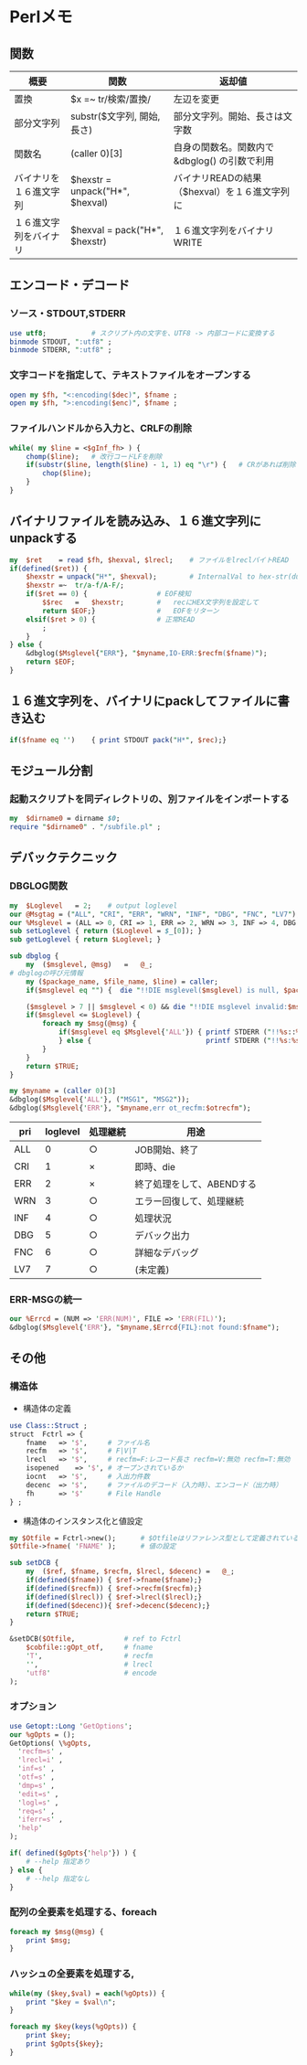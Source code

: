 # Perlメモ

## 関数
| 概要 | 関数 | 返却値 |
| --- | ---- | --- |
| 置換 | $x =~ tr/検索/置換/ | 左辺を変更 |
| 部分文字列 | substr($文字列, 開始, 長さ) | 部分文字列。開始、長さは文字数 |
| 関数名 | (caller 0)[3] | 自身の関数名。関数内で &dbglog() の引数で利用 |
| バイナリを１６進文字列 | \$hexstr = unpack("H*", $hexval) | バイナリREADの結果（$hexval）を１６進文字列に |
| １６進文字列をバイナリ | \$hexval = pack("H*", $hexstr) | １６進文字列をバイナリWRITE |


## エンコード・デコード
### ソース・STDOUT,STDERR
```pl
use utf8;           # スクリプト内の文字を、UTF8 -> 内部コードに変換する
binmode STDOUT, ":utf8" ;
binmode STDERR, ":utf8" ;
```
### 文字コードを指定して、テキストファイルをオープンする
```pl
open my $fh, "<:encoding($dec)", $fname ;
open my $fh, ">:encoding($enc)", $fname ;
```

### ファイルハンドルから入力と、CRLFの削除
```pl
while( my $line = <$gInf_fh> ) {
	chomp($line);	# 改行コードLFを削除
	if(substr($line, length($line) - 1, 1) eq "\r") {	# CRがあれば削除
		chop($line);
	}
}
```

## バイナリファイルを読み込み、１６進文字列にunpackする
```pl
my	$ret	= read $fh, $hexval, $lrecl;	# ファイルをlreclバイトREAD
if(defined($ret)) {
	$hexstr	= unpack("H*", $hexval);		# InternalVal to hex-str(dump)
	$hexstr	=~	tr/a-f/A-F/;
	if($ret == 0) {					# EOF検知
		$$rec	=	$hexstr;		#   recにHEX文字列を設定して
		return $EOF;}				#   EOFをリターン
	elsif($ret > 0) {				# 正常READ
		;
	}
} else {
	&dbglog($Msglevel{"ERR"}, "$myname,IO-ERR:$recfm($fname)");
	return $EOF;
}
```

## １６進文字列を、バイナリにpackしてファイルに書き込む
```pl
if($fname eq '')	{ print STDOUT pack("H*", $rec);}
```


## モジュール分割
### 起動スクリプトを同ディレクトリの、別ファイルをインポートする
```pl
my  $dirname0 = dirname $0;
require "$dirname0" . "/subfile.pl" ;
```

## デバックテクニック
### DBGLOG関数
```pl
my  $Loglevel   = 2;    # output loglevel
our @Msgtag = ("ALL", "CRI", "ERR", "WRN", "INF", "DBG", "FNC", "LV7");
our %Msglevel = (ALL => 0, CRI => 1, ERR => 2, WRN => 3, INF => 4, DBG => 5, FNC => 6, LV7 => 7 ) ;
sub setLoglevel { return ($Loglevel = $_[0]); }
sub getLoglevel { return $Loglevel; }

sub	dbglog {
	my	($msglevel, @msg)	=	@_;
# dbglogの呼び元情報
    my ($package_name, $file_name, $line) = caller;
    if($msglevel eq "") {  die "!!DIE msglevel($msglevel) is null, $package_name,$file_name,$line:$!";  }

    ($msglevel > 7 || $msglevel < 0) && die "!!DIE msglevel invalid:$msglevel:$!";
    if($msglevel <= $Loglevel) {
        foreach my $msg(@msg) {
			if($msglevel eq $Msglevel{'ALL'}) { printf STDERR ("!!%s::%s\n", $Msgtag[$msglevel], $msg);
			} else {                            printf STDERR ("!!%s:%s,%s:%s\n", $Msgtag[$msglevel], ($file_name,$line),$msg);}
        }
    }
    return $TRUE;
}

my $myname = (caller 0)[3]
&dbglog($Msglevel{'ALL'}, ("MSG1", "MSG2"));
&dbglog($Msglevel{'ERR'}, "$myname,err ot_recfm:$otrecfm");
```

| pri | loglevel | 処理継続 | 用途 |
| --- | ---- | --- | --- |
| ALL | 0 | ○ | JOB開始、終了 |
| CRI | 1 | × | 即時、die |
| ERR | 2 | × | 終了処理をして、ABENDする |
| WRN | 3 | ○ | エラー回復して、処理継続 |
| INF | 4 | ○ | 処理状況 |
| DBG | 5 | ○ | デバック出力 |
| FNC | 6 | ○ | 詳細なデバッグ |
| LV7 | 7 | ○ | (未定義) |

### ERR-MSGの統一
```pl
our %Errcd = (NUM => 'ERR(NUM)', FILE => 'ERR(FIL)');
&dbglog($Msglevel{'ERR'}, "$myname,$Errcd{FIL}:not found:$fname");
```


## その他
### 構造体

- 構造体の定義
```pl
use	Class::Struct ;
struct	Fctrl => {
	fname	=> '$',		# ファイル名
	recfm	=> '$',		# F|V|T
	lrecl	=> '$',		# recfm=F:レコード長さ recfm=V:無効 recfm=T:無効
	isopened	=> '$',	# オープンされているか
	iocnt	=> '$',		# 入出力件数
	decenc	=> '$',		# ファイルのデコード（入力時）、エンコード（出力時）
	fh		=> '$'		# File Handle
} ;

```

- 構造体のインスタンス化と値設定
```pl
my $Otfile = Fctrl->new();		# $Otfileはリファレンス型として定義されている
$Otfile->fname( 'FNAME' );		# 値の設定

sub	setDCB {
	my	($ref, $fname, $recfm, $lrecl, $decenc)	=	@_;
	if(defined($fname))	{ $ref->fname($fname);}
	if(defined($recfm)) { $ref->recfm($recfm);}
	if(defined($lrecl)) { $ref->lrecl($lrecl);}
	if(defined($decenc)){ $ref->decenc($decenc);}
	return $TRUE;
}

&setDCB($Otfile, 			# ref to Fctrl
	$cobfile::gOpt_otf,		# fname
	'T',					# recfm
	'',						# lrecl
	'utf8'					# encode
);

```

### オプション
```pl
use Getopt::Long 'GetOptions';
our %gOpts = ();
GetOptions( \%gOpts,
  'recfm=s' ,
  'lrecl=i' ,
  'inf=s' , 
  'otf=s' ,
  'dmp=s' ,
  'edit=s' ,
  'logl=s' ,
  'req=s' ,
  'iferr=s' ,
  'help'
);

if( defined($gOpts{'help'}) ) {
	# --help 指定あり
} else {
	# --help 指定なし
}
```

### 配列の全要素を処理する、foreach
```pl
foreach my $msg(@msg) {
	print $msg;
}
```

### ハッシュの全要素を処理する, 
```pl
while(my ($key,$val) = each(%gOpts)) {
	print "$key = $val\n";
}

foreach my $key(keys(%gOpts)) {
	print $key;
	print $gOpts{$key};
}
```

